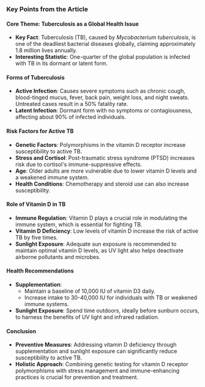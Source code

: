 ### Key Points from the Article

#### Core Theme: Tuberculosis as a Global Health Issue  
- **Key Fact**: Tuberculosis (TB), caused by *Mycobacterium tuberculosis*, is one of the deadliest bacterial diseases globally, claiming approximately 1.8 million lives annually.
- **Interesting Statistic**: One-quarter of the global population is infected with TB in its dormant or latent form.

#### Forms of Tuberculosis  
- **Active Infection**: Causes severe symptoms such as chronic cough, blood-tinged mucus, fever, back pain, weight loss, and night sweats. Untreated cases result in a 50% fatality rate.
- **Latent Infection**: Dormant form with no symptoms or contagiousness, affecting about 90% of infected individuals.

#### Risk Factors for Active TB  
- **Genetic Factors**: Polymorphisms in the vitamin D receptor increase susceptibility to active TB.
- **Stress and Cortisol**: Post-traumatic stress syndrome (PTSD) increases risk due to cortisol's immune-suppressive effects.
- **Age**: Older adults are more vulnerable due to lower vitamin D levels and a weakened immune system.
- **Health Conditions**: Chemotherapy and steroid use can also increase susceptibility.

#### Role of Vitamin D in TB  
- **Immune Regulation**: Vitamin D plays a crucial role in modulating the immune system, which is essential for fighting TB.
- **Vitamin D Deficiency**: Low levels of vitamin D increase the risk of active TB by five times.
- **Sunlight Exposure**: Adequate sun exposure is recommended to maintain optimal vitamin D levels, as UV light also helps deactivate airborne pollutants and microbes.

#### Health Recommendations  
- **Supplementation**:  
  - Maintain a baseline of 10,000 IU of vitamin D3 daily.  
  - Increase intake to 30-40,000 IU for individuals with TB or weakened immune systems.
- **Sunlight Exposure**: Spend time outdoors, ideally before sunburn occurs, to harness the benefits of UV light and infrared radiation.

#### Conclusion  
- **Preventive Measures**: Addressing vitamin D deficiency through supplementation and sunlight exposure can significantly reduce susceptibility to active TB.  
- **Holistic Approach**: Combining genetic testing for vitamin D receptor polymorphisms with stress management and immune-enhancing practices is crucial for prevention and treatment.